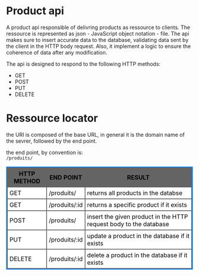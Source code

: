 <h1>Product api </h1>

<p>
    A product api responsible of delivring products as ressource to clients. The ressource is represented as json - JavaScript object notation - file. 
    The api makes sure to insert accurate data to the database, validating data sent by the client in the HTTP body request. Also, it implement a logic to ensure the coherence of data after any modification.

</p>
<P>
    The api is designed to respond to the following HTTP methods: 
</P>
<ul>
    <li>GET</li>
    <li>POST</li>
    <li>PUT</li>
    <li>DELETE</li>
</ul>


<h1>Ressource locator </h1>

<p>
    the URI is composed of the base URL, in general it is the domain name of the sevrer, followed by the end point. 
</p>

<p>
    the end point, by convention is: <br> <code>/produits/</code> 
</p>

<!-- CSS Code:  -->
<style>
table.GeneratedTable {
  width: 100%;
  background-color: #ffffff;
  border-collapse: collapse;
  border-width: 2px;
  border-color: #0080FF;
  border-style: solid;
  color: #000;
}

table.GeneratedTable td, table.GeneratedTable th {
  border-width: 2px;
  border-color: #646464;
  border-style: solid;
  padding: 5px;
  color: #000
}

table.GeneratedTable thead {
  background-color: #646464;
}
</style>

<!-- HTML Code -->

<table class="GeneratedTable">
  <thead>
    <tr>
      <th>HTTP METHOD</th>
      <th>END POINT</th>
      <th>RESULT</th>
    </tr>
  </thead>
  <tbody>
    <tr>
      <td>GET</td>
      <td>/produits/</td>
      <td>returns all products in the databse</td>
    </tr>
    <tr>
      <td>GET</td>
      <td>/produits/:id</td>
      <td>returns a specific product if it exists</td>
    </tr>
    <tr>
      <td>POST</td>
      <td>/produits/</td>
      <td>insert the given product in the HTTP request body to the database</td>
    </tr>
    <tr>
      <td>PUT</td>
      <td>/produits/:id</td>
      <td>update a product in the database if it exists</td>
    </tr>
    <tr>
      <td>DELETE</td>
      <td>/produits/:id</td>
      <td>delete a product in the database if it exists</td>
    </tr>
  </tbody>
</table>


